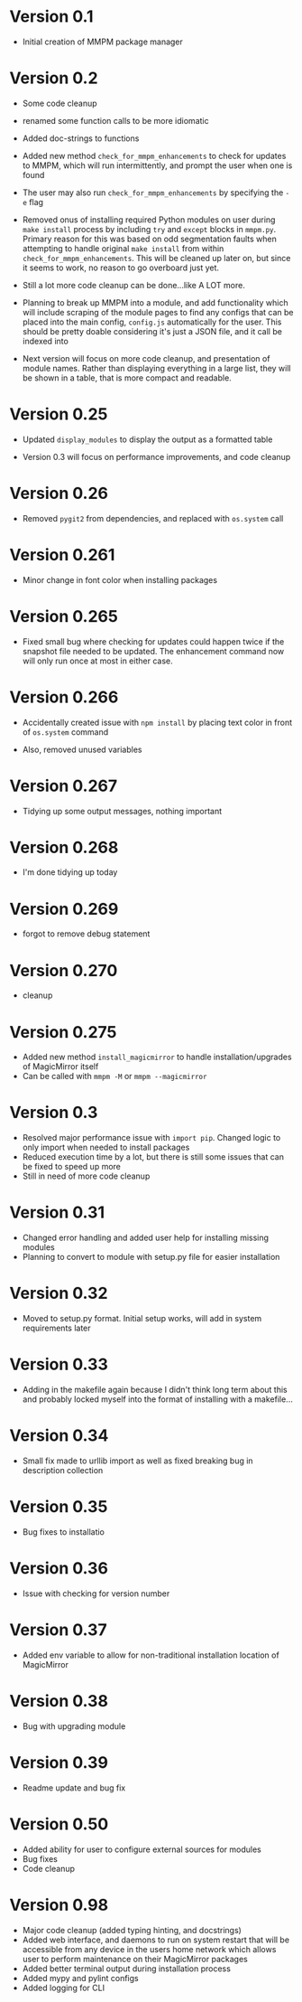 # Version 0.1

- Initial creation of MMPM package manager

# Version 0.2

- Some code cleanup

- renamed some function calls to be more idiomatic

- Added doc-strings to functions

- Added new method `check_for_mmpm_enhancements` to check for updates to MMPM, which will run
  intermittently, and prompt the user when one is found

- The user may also run `check_for_mmpm_enhancements` by specifying the `-e` flag

- Removed onus of installing required Python modules on user during `make install` process by
  including `try` and `except` blocks in `mmpm.py`. Primary reason for this was based on odd
  segmentation faults when attempting to handle original `make install` from within
  `check_for_mmpm_enhancements`. This will be cleaned up later on, but since it seems to work, no
  reason to go overboard just yet.

- Still a lot more code cleanup can be done...like A LOT more.

- Planning to break up MMPM into a module, and add functionality which will include scraping of the
  module pages to find any configs that can be placed into the main config, `config.js`
  automatically for the user. This should be pretty doable considering it's just a JSON file, and it
  call be indexed into

- Next version will focus on more code cleanup, and presentation of module names. Rather than
  displaying everything in a large list, they will be shown in a table, that is more compact and
  readable.

# Version 0.25

- Updated `display_modules` to display the output as a formatted table

- Version 0.3 will focus on performance improvements, and code cleanup

# Version 0.26

- Removed `pygit2` from dependencies, and replaced with `os.system` call

# Version 0.261

- Minor change in font color when installing packages

# Version 0.265

- Fixed small bug where checking for updates could happen twice if the snapshot file needed to be
  updated. The enhancement command now will only run once at most in either case.

# Version 0.266

- Accidentally created issue with `npm install` by placing text color in front of `os.system`
  command

- Also, removed unused variables

# Version 0.267

- Tidying up some output messages, nothing important

# Version 0.268

- I'm done tidying up today

# Version 0.269

- forgot to remove debug statement

# Version 0.270

- cleanup

# Version 0.275

- Added new method `install_magicmirror` to handle installation/upgrades of MagicMirror itself
- Can be called with `mmpm -M` or `mmpm --magicmirror`

# Version 0.3

- Resolved major performance issue with `import pip`. Changed logic to only import when needed to
  install packages
- Reduced execution time by a lot, but there is still some issues that can be fixed to speed up more
- Still in need of more code cleanup

# Version 0.31

- Changed error handling and added user help for installing missing modules
- Planning to convert to module with setup.py file for easier installation

# Version 0.32

- Moved to setup.py format. Initial setup works, will add in system requirements later

# Version 0.33

- Adding in the makefile again because I didn't think long term about this and probably locked
  myself into the format of installing with a makefile...

# Version 0.34

- Small fix made to urllib import as well as fixed breaking bug in description collection

# Version 0.35

- Bug fixes to installatio

# Version 0.36

- Issue with checking for version number

# Version 0.37

- Added env variable to allow for non-traditional installation location of MagicMirror

# Version 0.38

- Bug with upgrading module

# Version 0.39

- Readme update and bug fix

# Version 0.50

- Added ability for user to configure external sources for modules
- Bug fixes
- Code cleanup

# Version 0.98

- Major code cleanup (added typing hinting, and docstrings)
- Added web interface, and daemons to run on system restart that will be accessible from any device in
  the users home network which allows user to perform maintenance on their MagicMirror packages
- Added better terminal output during installation process
- Added mypy and pylint configs
- Added logging for CLI

